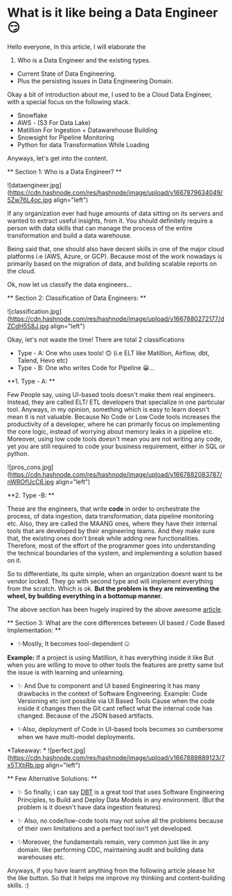 # What is it like being a Data Engineer 😏

Hello everyone, In this article, I will elaborate the
 
1. Who is a Data Engineer and the existing types.
* Current State of Data Engineering.
* Plus the persisting issues in Data Engineering Domain.  
   
Okay a bit of introduction about me, I used to be a Cloud Data Engineer, with a special focus on the following stack.

* Snowflake
* AWS - (S3 For Data Lake)
* Matillion For Ingestion + Datawarehouse Building 
* Snowsight for Pipeline Monitoring
* Python for data Transformation While Loading

Anyways, let's get into the content.

** Section 1: Who is a Data Engineer? **


![dataengineer.jpg](https://cdn.hashnode.com/res/hashnode/image/upload/v1667879634049/5Zw76L4oc.jpg align="left")

If any organization ever had huge amounts of data sitting on its servers and wanted to extract useful insights, from it. You should definitely require a person with data skills that can manage the process of the entire transformation and build a data warehouse.

Being said that, one should also have decent skills in one of the major cloud platforms 
i.e (AWS, Azure, or GCP). Because most of the work nowadays is primarily based on the migration of data, and building scalable reports on the cloud. 

Ok, now let us classify the data engineers... 

** Section 2: 
     Classification of Data Engineers: ** 

![classification.jpg](https://cdn.hashnode.com/res/hashnode/image/upload/v1667880272177/dZCdH5S8J.jpg align="left")

Okay, let's not waste the time! There are total 2 classifications 

* Type - A: One who uses tools! 🙃 (i.e ELT like Matillion, Airflow, dbt, Talend, Hevo etc)
* Type - B: One who writes Code for Pipeline 😀... 

**1. Type - A: ** 

Few People say, using UI-based tools doesn't make them real engineers. Instead, they are called ELT/ ETL developers that specialize in one particular tool. Anyways, in my opinion, something which is easy to learn doesn't mean it is not valuable. Because  No Code or Low Code tools increases the productivity of a developer, where he can primarily focus on implementing the core logic, instead of worrying about memory leaks in a pipeline etc.
Moreover, using low code tools doesn't mean you are not writing any code, yet you are still required to code your business requirement, either in SQL or python.


![pros_cons.jpg](https://cdn.hashnode.com/res/hashnode/image/upload/v1667882083787/nWROfUcC6.jpg align="left")

**2. Type -B: **

These are the engineers, that write **code** in order to orchestrate the process, of data ingestion, data transformation, data pipeline monitoring etc. Also, they are called the  MAANG ones, where they have their internal tools that are developed by their engineering teams. And they make sure that, the existing ones don't break while adding new functionalities. Therefore, most of the effort of the programmer goes into understanding the technical boundaries of the system, and implementing a solution based on it.

So to differentiate, its quite simple, when an organization doesnt want to be vendor locked. They go with second type and will implement everything from the scratch. Which is ok. **But the problem is they are reinventing the wheel, by building everything in a bottomup manner.** 

The above section has been hugely inspired by the above awesome 
[article](https://medium.com/google-cloud/graduating-from-etl-developer-to-data-engineer-7663dfbdfd2d).

** Section 3: 
    What are the core differences between UI based / Code Based Implementation: **

* ✨Mostly, It becomes tool-dependent 🤐

**Example:**
If a project is using Matillion, it has everything inside it like
But when you are willing to move to other tools the features are pretty same but the issue is with learning and unlearning.

* ✨ And Due to component and UI based Engineering it has many drawbacks in the context of Software Engineering.
Example:
Code Versioning etc isnt possible via UI Based Tools Cause when the code inside it changes then the Git cant reflect what the internal code has changed. Because of the JSON based artifacts.

* ✨Also, deployment of Code in UI-based tools becomes so cumbersome when we have multi-model deployments.

*Takeaway: *
![perfect.jpg](https://cdn.hashnode.com/res/hashnode/image/upload/v1667889889123/7x5TXtjRb.jpg align="left")

** Few Alternative Solutions: **

* ✨ So finally, i can say [DBT](https://www.getdbt.com/product/what-is-dbt/) is a great tool that uses Software Engineering Principles, to Build and Deploy Data Models in any environment. (But the problem is it doesn't have data ingestion features).

* ✨ Also, no code/low-code tools may not solve all the problems because of their own limitations and a perfect tool isn't yet developed. 

* ✨Moreover, the fundamentals remain, very common just like in any domain. like performing CDC, maintaining audit and building data warehouses etc.


Anyways, if you have learnt anything from the following article please hit the like button.
So that it helps me improve my thinking and content-building skills. :) 











  











 


 